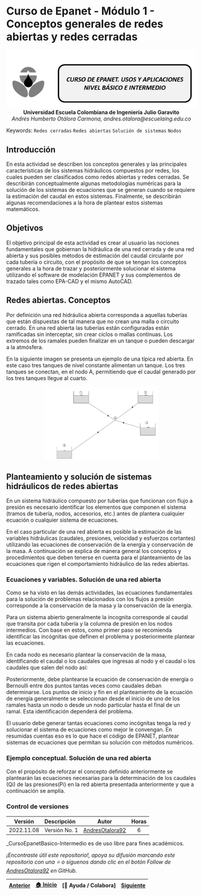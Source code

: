 # Curso de Epanet - Módulo 1 - Conceptos generales de redes abiertas y redes cerradas

<div align="center">
  <img src="../../.icons/IconoEpanetV3.png" width="600px">
</div>

<div align="center">
<b> Universidad Escuela Colombiana de Ingeniería Julio Garavito</b>
<br><i>Andrés Humberto Otálora Carmona, andres.otalora@escuelaing.edu.co </i>
</div>


Keywords: `Redes cerradas` `Redes abiertas` `Solución de sistemas` `Nodos`

## Introducción

En esta actividad se describen los conceptos generales y las principales características de los sistemas hidráulicos compuestos por redes, los cuales pueden ser clasificados como redes abiertas y redes cerradas. Se describirán conceptualmente algunas metodologías numéricas para la solución de los sistemas de ecuaciones que se generan cuando se requiere la estimación del caudal en estos sistemas. Finalmente, se describirán algunas recomendaciones a la hora de plantear estos sistemas matemáticos.

## Objetivos

El objetivo principal de esta actividad es crear al usuario las nociones fundamentales que gobiernan la hidráulica de una red cerrada y de una red abierta y sus posibles métodos de estimación del caudal circulante por cada tubería o circuito, con el propósito de que se tengan los conceptos generales a la hora de trazar y posteriormente solucionar el sistema utilizando el software de modelación EPANET y sus complementos de trazado tales como EPA-CAD y el mismo AutoCAD.

## Redes abiertas. Conceptos

Por definición una red hidráulica abierta corresponda a aquellas tuberías que están dispuestas de tal manera que no crean una malla o circuito cerrado. En una red abierta las tuberías están configuradas están ramificadas sin interceptar, sin crear ciclos o mallas continuas. Los extremos de los ramales pueden finalizar en un tanque o pueden descargar a la atmósfera.

En la siguiente imagen se presenta un ejemplo de una típica red abierta. En este caso tres tanques de nivel constante alimentan un tanque. Los tres tanques se conectan, en el nodo A, permitiendo que el caudal generado por los tres tanques llegue al cuarto.

<div align="center">

  <img src="Imagenes/FiguraNo.1.31.PNG" width="300px">

</div>

## Planteamiento y solución de sistemas hidráulicos de redes abiertas

En un sistema hidráulico compuesto por tuberías que funcionan con flujo a presión es necesario identificar los elementos que componen el sistema (tramos de tubería, nodos, accesorios, etc.) antes de plantera cualquier ecuación o cualquier sistema de ecuaciones.

En el caso particular de una red abierta es posible la estimación de las variables hidráulicas (caudales, presiones, velocidad y esfuerzos cortantes) utilizando las ecuaciones de conservación de la energía y conservación de la masa. A continuación se explica de manera general los conceptos y procedimientos que deben tenerse en cuenta para el planteamiento de las ecuaciones que rigen el comportamiento hidráulico de las redes abiertas. 

### Ecuaciones y variables. Solución de una red abierta

Como se ha visto en las demás actividades, las ecuaciones fundamentales para la solución de problemas relacionados con los flujos a presión corresponde a la conservación de la masa y la conservación de la energía. 

Para un sistema abierto generalmente la incognita corresponde al caudal que transita por cada tubería y la columna de presión en los nodos intermedios. Con base en estos, como primer paso se recomienda identificar las incógnitas que definen el problema y posteriormente plantear las ecuaciones.

En cada nodo es necesario plantear la conservación de la masa, identificando el caudal o los caudales que ingresas al nodo y el caudal o los caudales que salen del nodo así:

Posteriormente, debe plantearse la ecuación de conservación de energía o Bernoulli entre dos puntos tantas veces como caudales deban determinarse. Los puntos de inicio y fin en el planteamiento de la ecuación de energía generalmente se seleccionan desde el inicio de uno de los ramales hasta un nodo o desde un nodo particular hasta el final de un ramal. Esta identificación dependerá del problema. 

El usuario debe generar tantas ecuaciones como incógnitas tenga la red y solucionar el sistema de ecuaciones como mejor le convengan. En resumidas cuentas eso es lo que hace el código de EPANET, plantear sistemas de ecuaciones que permitan su solución con métodos numéricos. 

### Ejemplo conceptual. Solución de una red abierta

Con el propósito de reforzar el concepto definido anteriormente se plantearán las ecuaciones necesarias para la determinación de los caudales (Qi) de las presiones(Pi) en la red abierta presentada anteriormente y que a continuación se amplía.




### Control de versiones

| Versión    | Descripción   | Autor                                      | Horas |
|------------|:--------------|--------------------------------------------|:-----:|
| 2022.11.08 | Versión No. 1 | [AndresOtalora92](https://github.com/AndresOtalora92)  |   6   |

_CursoEpanetBasico-Intermedio es de uso libre para fines académicos.

_¡Encontraste útil este repositorio!, apoya su difusión marcando este repositorio con una ⭐ o síguenos dando clic en el botón Follow de [AndresOtalora92](https://github.com/AndresOtalora92?tab=repositories) en GitHub._

| [Anterior](Conceptos_bombas_hidraulicas.md) | [:house: Inicio](../../README.md) | [:beginner: Ayuda / Colabora] | [Siguiente](Taller_aplicacion_tres_unidades_anteriores.md) |
|----------------------------|-----------------------------------|--------------------------------------------------------------------------------------------------|-----------------------------------------|
